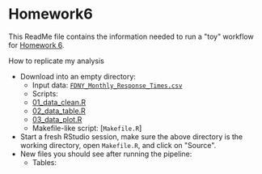 Homework6
=========

This ReadMe file contains the information needed to run a "toy" workflow for [Homework 6](http://www.stat.ubc.ca/~jenny/STAT545A/hw06_puttingAllTogether.html).

How to replicate my analysis

  * Download into an empty directory:
    - Input data: [`FDNY_Monthly_Response_Times.csv`](https://github.com/ZDaly/Homework6/blob/master/FDNY_Monthly_Response_Times.csv)
    - Scripts: 
     - [01_data_clean.R](https://github.com/ZDaly/Homework6/blob/master/01_data_clean.R)
     - [02_data_table.R](https://github.com/ZDaly/Homework6/blob/master/02_data_table.R)
     - [03_data_plot.R](https://github.com/ZDaly/Homework6/blob/master/03_data_plot.R)
    - Makefile-like script: [`Makefile.R`]
  * Start a fresh RStudio session, make sure the above directory is the working directory, open `Makefile.R`, and click on "Source".
  * New files you should see after running the pipeline:
    - Tables:
